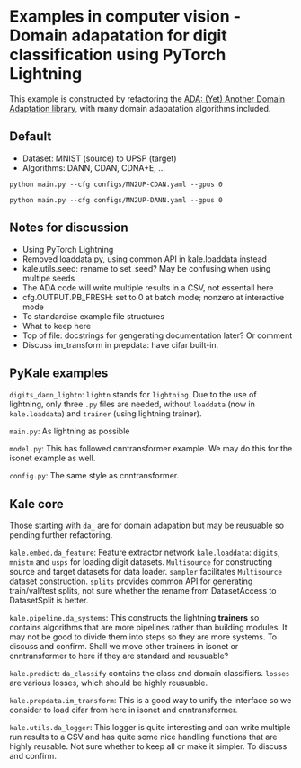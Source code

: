 # Examples in computer vision - Domain adapatation for digit classification using PyTorch Lightning

This example is constructed by refactoring the [ADA: (Yet) Another Domain Adaptation library](https://github.com/criteo-research/pytorch-ada), with many domain adapatation algorithms included.

## Default

* Dataset: MNIST (source) to UPSP (target)
* Algorithms: DANN, CDAN, CDNA+E, ...

`python main.py --cfg configs/MN2UP-CDAN.yaml --gpus 0`

`python main.py --cfg configs/MN2UP-DANN.yaml --gpus 0`

## Notes for discussion

* Using PyTorch Lightning
* Removed loaddata.py, using common API in kale.loaddata instead
* kale.utils.seed: rename to set_seed? May be confusing when using multipe seeds
* The ADA code will write multiple results in a CSV, not essentail here
* cfg.OUTPUT.PB_FRESH: set to 0 at batch mode; nonzero at interactive mode
* To standardise example file structures
* What to keep here
* Top of file: docstrings for gengerating documentation later? Or comment
* Discuss im_transform in prepdata: have cifar built-in.

## PyKale examples

`digits_dann_lightn`: `lightn` stands for `lightning`. Due to the use of lightning, only three `.py` files are needed, without `loaddata` (now in `kale.loaddata`) and `trainer` (using lightning trainer). 

`main.py`: As lightning as possible

`model.py`: This has followed cnntransformer example. We may do this for the isonet example as well. 

`config.py`: The same style as cnntransformer.

## Kale core

Those starting with `da_` are for domain adapation but may be reusuable so pending further refactoring. 

`kale.embed.da_feature`: Feature extractor network
`kale.loaddata`: `digits`, `mnistm` and `usps` for loading digit datasets. `Multisource` for constructing source and target datasets for data loader. `sampler` facilitates `Multisource` dataset construction. `splits` provides common API for generating train/val/test splits, not sure whether the rename from DatasetAccess to DatasetSplit is better. 

`kale.pipeline.da_systems`: This constructs the lightning **trainers** so contains algorithms that are more pipelines rather than building modules. It may not be good to divide them into steps so they are more systems. To discuss and confirm. Shall we move other trainers in isonet or cnntransformer to here if they are standard and reusuable?

`kale.predict`: `da_classify` contains the class and domain classifiers. `losses` are various losses, which should be highly reusuable. 

`kale.prepdata.im_transform`: This is a good way to unify the interface so we consider to load cifar from here in isonet and cnntransformer.

`kale.utils.da_logger`: This logger is quite interesting and can write multiple run results to a CSV and has quite some nice handling functions that are highly reusable. Not sure whether to keep all or make it simpler. To discuss and confirm.

